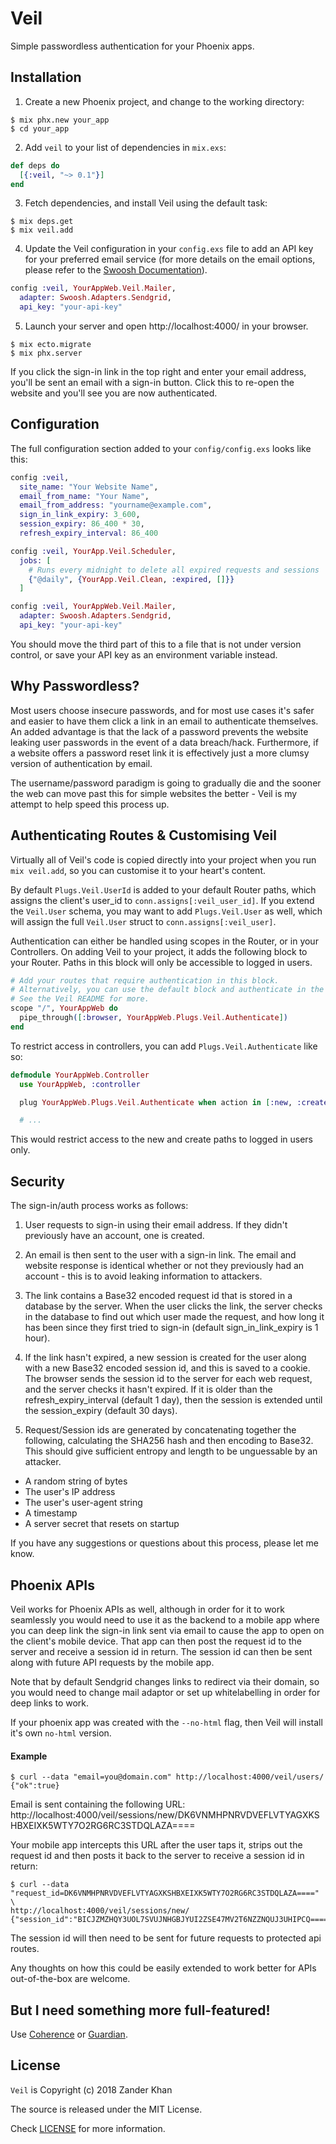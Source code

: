 # Veil

Simple passwordless authentication for your Phoenix apps.

## Installation

1. Create a new Phoenix project, and change to the working directory:

```shell
$ mix phx.new your_app
$ cd your_app
```

2. Add `veil` to your list of dependencies in `mix.exs`:

```elixir
def deps do
  [{:veil, "~> 0.1"}]
end
```

3. Fetch dependencies, and install Veil using the default task:

```shell
$ mix deps.get
$ mix veil.add
```

4. Update the Veil configuration in your `config.exs` file to add an API key for your preferred email service (for more details on the email options, please refer to the [Swoosh Documentation](https://github.com/swoosh/swoosh)).

```elixir
config :veil, YourAppWeb.Veil.Mailer,
  adapter: Swoosh.Adapters.Sendgrid,
  api_key: "your-api-key"
```

5. Launch your server and open http://localhost:4000/ in your browser.

```shell
$ mix ecto.migrate
$ mix phx.server
```

If you click the sign-in link in the top right and enter your email address, you'll be sent an email with a sign-in button. Click this to re-open the website and you'll see you are now authenticated.

## Configuration

The full configuration section added to your `config/config.exs` looks like this:

```elixir
config :veil,
  site_name: "Your Website Name",
  email_from_name: "Your Name",
  email_from_address: "yourname@example.com",
  sign_in_link_expiry: 3_600,
  session_expiry: 86_400 * 30,
  refresh_expiry_interval: 86_400

config :veil, YourApp.Veil.Scheduler,
  jobs: [
    # Runs every midnight to delete all expired requests and sessions
    {"@daily", {YourApp.Veil.Clean, :expired, []}}
  ]

config :veil, YourAppWeb.Veil.Mailer,
  adapter: Swoosh.Adapters.Sendgrid,
  api_key: "your-api-key"
```

You should move the third part of this to a file that is not under version control, or save your API key as an environment variable instead.

## Why Passwordless?

Most users choose insecure passwords, and for most use cases it's safer and easier to have them click a link in an email to authenticate themselves. An added advantage is that the lack of a password prevents the website leaking user passwords in the event of a data breach/hack. Furthermore, if a website offers a password reset link it is effectively just a more clumsy version of authentication by email.

The username/password paradigm is going to gradually die and the sooner the web can move past this for simple websites the better - Veil is my attempt to help speed this process up.

## Authenticating Routes & Customising Veil

Virtually all of Veil's code is copied directly into your project when you run `mix veil.add`, so you can customise it to your heart's content.

By default `Plugs.Veil.UserId` is added to your default Router paths, which assigns the client's user_id to `conn.assigns[:veil_user_id]`. If you extend the `Veil.User` schema, you may want to add `Plugs.Veil.User` as well, which will assign the full `Veil.User` struct to `conn.assigns[:veil_user]`.

Authentication can either be handled using scopes in the Router, or in your Controllers. On adding Veil to your project, it adds the following block to your Router. Paths in this block will only be accessible to logged in users.

```elixir
# Add your routes that require authentication in this block.
# Alternatively, you can use the default block and authenticate in the controllers.
# See the Veil README for more.
scope "/", YourAppWeb do
  pipe_through([:browser, YourAppWeb.Plugs.Veil.Authenticate])
end
```

To restrict access in controllers, you can add `Plugs.Veil.Authenticate` like so:

```elixir
defmodule YourAppWeb.Controller
  use YourAppWeb, :controller

  plug YourAppWeb.Plugs.Veil.Authenticate when action in [:new, :create]

  # ...
```

This would restrict access to the new and create paths to logged in users only.

## Security

The sign-in/auth process works as follows:

1. User requests to sign-in using their email address. If they didn't previously have an account, one is created.

2. An email is then sent to the user with a sign-in link. The email and website response is identical whether or not they previously had an account - this is to avoid leaking information to attackers.

3. The link contains a Base32 encoded request id that is stored in a database by the server. When the user clicks the link, the server checks in the database to find out which user made the request, and how long it has been since they first tried to sign-in (default sign\_in\_link_expiry is 1 hour).

4. If the link hasn't expired, a new session is created for the user along with a new Base32 encoded session id, and this is saved to a cookie. The browser sends the session id to the server for each web request, and the server checks it hasn't expired. If it is older than the refresh\_expiry\_interval (default 1 day), then the session is extended until the session_expiry (default 30 days).

5. Request/Session ids are generated by concatenating together the following, calculating the SHA256 hash and then encoding to Base32. This should give sufficient entropy and length to be unguessable by an attacker.
  - A random string of bytes
  - The user's IP address
  - The user's user-agent string
  - A timestamp
  - A server secret that resets on startup

If you have any suggestions or questions about this process, please let me know.

## Phoenix APIs

Veil works for Phoenix APIs as well, although in order for it to work seamlessly you would need to use it as the backend to a mobile app where you can deep link the sign-in link sent via email to cause the app to open on the client's mobile device. That app can then post the request id to the server and receive a session id in return. The session id can then be sent along with future API requests by the mobile app.

Note that by default Sendgrid changes links to redirect via their domain, so you would need to change mail adaptor or set up whitelabelling in order for deep links to work.

If your phoenix app was created with the `--no-html` flag, then Veil will install it's own `no-html` version.

#### Example

```shell
$ curl --data "email=you@domain.com" http://localhost:4000/veil/users/
{"ok":true}
```

Email is sent containing the following URL:
http://localhost:4000/veil/sessions/new/DK6VNMHPNRVDVEFLVTYAGXKSHBXEIXK5WTY7O2RG6RC3STDQLAZA====

Your mobile app intercepts this URL after the user taps it, strips out the request id and then posts it back to the server to receive a session id in return:

```shell
$ curl --data "request_id=DK6VNMHPNRVDVEFLVTYAGXKSHBXEIXK5WTY7O2RG6RC3STDQLAZA====" \
http://localhost:4000/veil/sessions/new/
{"session_id":"BICJZMZHQY3UOL7SVUJNHGBJYUI2ZSE47MV2T6NZZNQUJ3UHIPCQ===="}
```

The session id will then need to be sent for future requests to protected api routes.

Any thoughts on how this could be easily extended to work better for APIs out-of-the-box are welcome.

## But I need something more full-featured!

Use [Coherence](https://github.com/smpallen99/coherence) or [Guardian](https://github.com/ueberauth/guardian).

## License

`Veil` is Copyright (c) 2018 Zander Khan

The source is released under the MIT License.

Check [LICENSE](LICENSE) for more information.
